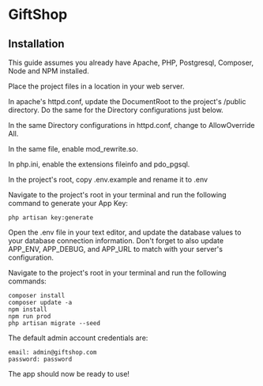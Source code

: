 # GiftShop
 
## Installation
This guide assumes you already have Apache, PHP, Postgresql, Composer, Node and NPM installed.

Place the project files in a location in your web server.

In apache's httpd.conf, update the DocumentRoot to the project's /public directory. Do the same for the Directory
configurations just below.

In the same Directory configurations in httpd.conf, change to AllowOverride All.

In the same file, enable mod_rewrite.so.

In php.ini, enable the extensions fileinfo and pdo_pgsql.

In the project's root, copy .env.example and rename it to .env

Navigate to the project's root in your terminal and run the following command to generate your App Key:
```text
php artisan key:generate
```

Open the .env file in your text editor, and update the database values to your database connection information.
Don't forget to also update APP_ENV, APP_DEBUG, and APP_URL to match with your server's configuration.

Navigate to the project's root in your terminal and run the following commands:
```text
composer install
composer update -a
npm install
npm run prod
php artisan migrate --seed
```

The default admin account credentials are:
```text
email: admin@giftshop.com
password: password
```

The app should now be ready to use!
